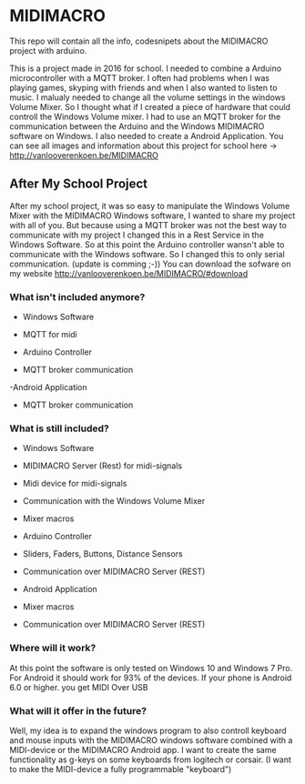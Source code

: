 # MIDIMACRO
This repo will contain all the info, codesnipets about the MIDIMACRO project with arduino. 

This is a project made in 2016 for school. I needed to combine a Arduino microcontroller with a MQTT broker. I often had problems when I was playing games, skyping with friends and when I also wanted to listen to music. I malualy needed to change all the volume settings in the windows Volume Mixer. So I thought what if I created a piece of hardware that could controll the Windows Volume mixer. I had to use an MQTT broker for the communication between the Arduino and the Windows MIDIMACRO software on Windows. I also needed to create a Android Application. You can see all images and information about this project for school here -> http://vanlooverenkoen.be/MIDIMACRO

## After My School Project
After my school project, it was so easy to manipulate the Windows Volume Mixer with the MIDIMACRO Windows software, I wanted to share my project with all of you. But because using a MQTT broker was not the best way to communicate with my project I changed this in a Rest Service in the Windows Software. So at this point the Arduino controller wansn't able to communicate with the Windows software. So I changed this to only serial communication. (update is comming ;-)) You can download the sofware on my website http://vanlooverenkoen.be/MIDIMACRO/#download 

### What isn't included anymore?
 - Windows Software
  - MQTT for midi
  
 - Arduino Controller
  - MQTT broker communication
  
 -Android Application
  - MQTT broker communication
  
### What is still included?
 - Windows Software
  - MIDIMACRO Server (Rest) for midi-signals
  - Midi device for midi-signals
  - Communication with the Windows Volume Mixer
  - Mixer macros
  
 - Arduino Controller
  - Sliders, Faders, Buttons, Distance Sensors
  - Communication over MIDIMACRO Server (REST)
  
 - Android Application
  - Mixer macros
  - Communication over MIDIMACRO Server (REST)
  
### Where will it work?
At this point the software is only tested on Windows 10 and Windows 7 Pro.
For Android it should work for 93% of the devices. If your phone is Android 6.0 or higher. you get MIDI Over USB 
  
### What will it offer in the future?
Well, my idea is to expand the windows program to also controll keyboard and mouse inputs with the MIDIMACRO windows software combined with a MIDI-device or the MIDIMACRO Android app. I want to create the same functionality as g-keys on some keyboards from logitech or corsair. (I want to make the MIDI-device a fully programmable "keyboard")
